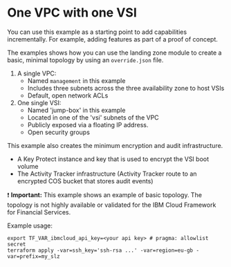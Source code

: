 # One VPC with one VSI

You can use this example as a starting point to add capabilities incrementally. For example, adding features as part of a proof of concept.

The examples shows how you can use the landing zone module to create a basic, minimal topology by using an `override.json` file.
1. A single VPC:
   - Named `management` in this example
   - Includes three subnets across the three availability zone to host VSIs
   - Default, open network ACLs
2. One single VSI:
   - Named 'jump-box' in this example
   - Located in one of the 'vsi' subnets of the VPC
   - Publicly exposed via a floating IP address.
   - Open security groups

This example also creates the minimum encryption and audit infrastructure.
- A Key Protect instance and key that is used to encrypt the VSI boot volume
- The Activity Tracker infrastructure (Activity Tracker route to an encrypted COS bucket that stores audit events)

:exclamation: **Important:** This example shows an example of basic topology. The topology is not highly available or validated for the IBM Cloud Framework for Financial Services.

Example usage:
```
export TF_VAR_ibmcloud_api_key=<your api key> # pragma: allowlist secret
terraform apply -var=ssh_key='ssh-rsa ...' -var=region=eu-gb -var=prefix=my_slz
```
